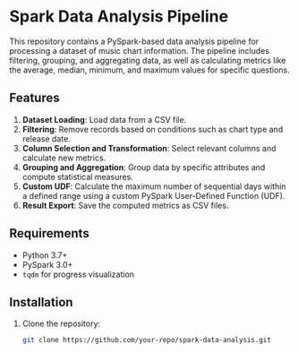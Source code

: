 # Spark Data Analysis Pipeline

This repository contains a PySpark-based data analysis pipeline for processing a dataset of music chart information. The pipeline includes filtering, grouping, and aggregating data, as well as calculating metrics like the average, median, minimum, and maximum values for specific questions.

## Features

1. **Dataset Loading**: Load data from a CSV file.
2. **Filtering**: Remove records based on conditions such as chart type and release date.
3. **Column Selection and Transformation**: Select relevant columns and calculate new metrics.
4. **Grouping and Aggregation**: Group data by specific attributes and compute statistical measures.
5. **Custom UDF**: Calculate the maximum number of sequential days within a defined range using a custom PySpark User-Defined Function (UDF).
6. **Result Export**: Save the computed metrics as CSV files.

## Requirements

- Python 3.7+
- PySpark 3.0+
- `tqdm` for progress visualization

## Installation

1. Clone the repository:
   ```bash
   git clone https://github.com/your-repo/spark-data-analysis.git
